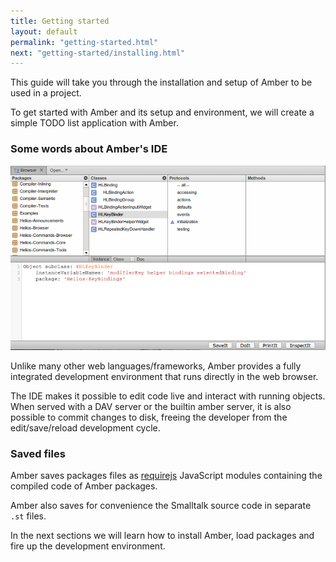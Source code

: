 ```yaml
---
title: Getting started
layout: default
permalink: "getting-started.html"
next: "getting-started/installing.html"
---
```


This guide will take you through the installation and setup of Amber
to be used in a project.

To get started with Amber and its setup and environment, we will
create a simple TODO list application with Amber.

### Some words about Amber's IDE

![Helios, Amber's IDE](/images/helios.png)

Unlike many other web languages/frameworks, Amber provides a fully
integrated development environment that runs directly in the web
browser.

The IDE makes it possible to edit code live and interact with running
objects. When served with a DAV server or the builtin amber server, it
is also possible to commit changes to disk, freeing the developer from
the edit/save/reload development cycle.

### Saved files

Amber saves packages files as [requirejs](http://requirejs.org)
JavaScript modules containing the compiled code of Amber
packages.

Amber also saves for convenience the Smalltalk source code in separate
`.st` files.

In the next sections we will learn how to install Amber, load packages and
fire up the development environment.
